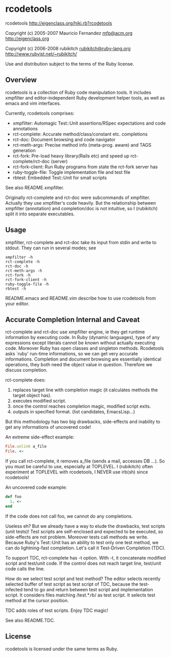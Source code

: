 # rcodetools

rcodetools  http://eigenclass.org/hiki.rb?rcodetools

Copyright (c) 2005-2007 Mauricio Fernandez <mfp@acm.org> http://eigenclass.org

Copyright (c) 2006-2008 rubikitch <rubikitch@ruby-lang.org> http://www.rubyist.net/~rubikitch/

Use and distribution subject to the terms of the Ruby license.

## Overview

rcodetools is a collection of Ruby code manipulation tools. 
It includes xmpfilter and editor-independent Ruby development helper tools,
as well as emacs and vim interfaces.

Currently, rcodetools comprises:

* xmpfilter: Automagic Test::Unit assertions/RSpec expectations and code annotations
* rct-complete: Accurate method/class/constant etc. completions
* rct-doc: Document browsing and code navigator
* rct-meth-args: Precise method info (meta-prog. aware) and TAGS generation
* rct-fork: Pre-load heavy library(Rails etc) and speed up rct-complete/rct-doc (server)
* rct-fork-client: Run Ruby programs from state the rct-fork server has
* ruby-toggle-file: Toggle implementation file and test file
* rbtest: Embedded Test::Unit for small scripts

See also README.xmpfilter.

Originally rct-complete and rct-doc were subcommands of xmpfilter.
Actually they use xmpfilter's code heavily.
But the relationship between xmpfilter (annotation) and completion/doc is not
intuitive, so I (rubikitch) split it into separate executables.

## Usage

xmpfilter, rct-complete and rct-doc take its input from stdin and write to
stdout. They can run in several modes; see 

```
xmpfilter -h 
rct-complete -h 
rct-doc -h 
rct-meth-args -h
rct-fork -h
rct-fork-client -h
ruby-toggle-file -h
rbtest -h
```

README.emacs and README.vim describe how to use rcodetools from your editor.

## Accurate Completion Internal and Caveat

rct-complete and rct-doc use xmpfilter engine, ie they get runtime information by executing code.
In Ruby (dynamic languages), type of any expressions except literals cannot be known without actually executing code.
Moreover Ruby has open classes and singleton methods.
Rcodetools asks `ruby' run-time informations, so we can get very accurate informations.
Completion and document browsing are essentially identical operations,
they both need the object value in question.
Therefore we discuss completion.

rct-complete does:
1. replaces target line with completion magic (it calculates methods the target object has).
2. executes modified script.
3. once the control reaches completion magic, modified script exits.
4. outputs in specified format. (list candidates, EmacsLisp...)

But this methodology has two big drawbacks, side-effects and inability to get any informations of uncovered code!

An extreme side-effect example:

```ruby
File.unlink a_file
File. <-
```

If you call rct-complete, it removes a_file (sends a mail, accesses DB ...).
So you must be careful to use, especially at TOPLEVEL.
I (rubikitch) often experiment at TOPLEVEL with rcodetools, I NEVER use irb(sh) since rcodetools!

An uncovered code example:

```ruby
def foo
  1. <-
end
```

If the code does not call foo, we cannot do any completions.

Useless eh? But we already have a way to elude the drawbacks, test scripts (unit tests)!
Test scripts are self-enclosed and expected to be executed, so side-effects are not problem.
Moreover tests call methods we write.
Because Ruby's Test::Unit has an ability to test only one test method, we can do lightning-fast completion.
Let's call it Test-Driven Completion (TDC).

To support TDC, rct-complete has -t option.
With -t, it concatenate modified script and test/unit code.
If the control does not reach target line, test/unit code calls the line.

How do we select test script and test method?
The editor selects recently selected buffer of test script as test script of TDC,
because the test-infected tend to go and return between test script and implementation script.
It considers files matching /test.*\.rb/ as test script.
It selects test method at the cursor position.

TDC adds roles of test scripts.
Enjoy TDC magic!

See also README.TDC.


## License

rcodetools is licensed under the same terms as Ruby.
